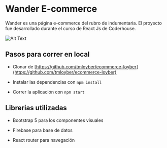 # Wander E-commerce

Wander es una página e-commerce del rubro de indumentaria. El proyecto fue desarrollado durante el curso de React Js de Coderhouse.

![Alt Text](https://recordit.co/kUVGuSseAU)
## Pasos para correr en local

* Clonar de [https://github.com/tmloyber/ecommerce-loyber](https://github.com/tmloyber/ecommerce-loyber)

* Instalar las dependencias con `npm install`

* Correr la aplicación con `npm start`

## Librerias utilizadas

* Bootstrap 5 para los componentes visuales

* Firebase para base de datos

* React router para navegación

